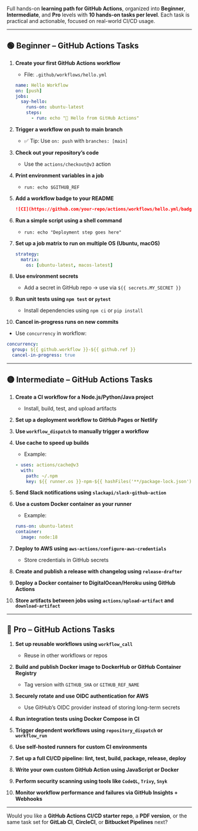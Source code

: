 Full hands-on **learning path for GitHub Actions**, organized into **Beginner**, **Intermediate**, and **Pro** levels with **10 hands-on tasks per level**. Each task is practical and actionable, focused on real-world CI/CD usage.

---

## 🟢 **Beginner – GitHub Actions Tasks**

1. **Create your first GitHub Actions workflow**
   - File: `.github/workflows/hello.yml`
   ```yaml
   name: Hello Workflow
   on: [push]
   jobs:
     say-hello:
       runs-on: ubuntu-latest
       steps:
         - run: echo "👋 Hello from GitHub Actions"
   ```

2. **Trigger a workflow on push to main branch**
   - ✅ Tip: Use `on: push` with `branches: [main]`

3. **Check out your repository’s code**
   - Use the `actions/checkout@v3` action

4. **Print environment variables in a job**
   - `run: echo $GITHUB_REF`

5. **Add a workflow badge to your README**
   ```md
   ![CI](https://github.com/your-repo/actions/workflows/hello.yml/badge.svg)
   ```

6. **Run a simple script using a shell command**
   - `run: echo "Deployment step goes here"`

7. **Set up a job matrix to run on multiple OS (Ubuntu, macOS)**
   ```yaml
   strategy:
     matrix:
       os: [ubuntu-latest, macos-latest]
   ```

8. **Use environment secrets**
   - Add a secret in GitHub repo → use via `${{ secrets.MY_SECRET }}`

9. **Run unit tests using `npm test` or `pytest`**
   - Install dependencies using `npm ci` or `pip install`

10. **Cancel in-progress runs on new commits**
   - Use `concurrency` in workflow:
   ```yaml
   concurrency:
     group: ${{ github.workflow }}-${{ github.ref }}
     cancel-in-progress: true
   ```

---

## 🟡 **Intermediate – GitHub Actions Tasks**

1. **Create a CI workflow for a Node.js/Python/Java project**
   - Install, build, test, and upload artifacts

2. **Set up a deployment workflow to GitHub Pages or Netlify**

3. **Use `workflow_dispatch` to manually trigger a workflow**

4. **Use cache to speed up builds**
   - Example:
   ```yaml
   - uses: actions/cache@v3
     with:
       path: ~/.npm
       key: ${{ runner.os }}-npm-${{ hashFiles('**/package-lock.json') }}
   ```

5. **Send Slack notifications using `slackapi/slack-github-action`**

6. **Use a custom Docker container as your runner**
   - Example:
   ```yaml
   runs-on: ubuntu-latest
   container:
     image: node:18
   ```

7. **Deploy to AWS using `aws-actions/configure-aws-credentials`**
   - Store credentials in GitHub secrets

8. **Create and publish a release with changelog using `release-drafter`**

9. **Deploy a Docker container to DigitalOcean/Heroku using GitHub Actions**

10. **Store artifacts between jobs using `actions/upload-artifact` and `download-artifact`**

---

## 🔴 **Pro – GitHub Actions Tasks**

1. **Set up reusable workflows using `workflow_call`**
   - Reuse in other workflows or repos

2. **Build and publish Docker image to DockerHub or GitHub Container Registry**
   - Tag version with `GITHUB_SHA` or `GITHUB_REF_NAME`

3. **Securely rotate and use OIDC authentication for AWS**
   - Use GitHub’s OIDC provider instead of storing long-term secrets

4. **Run integration tests using Docker Compose in CI**

5. **Trigger dependent workflows using `repository_dispatch` or `workflow_run`**

6. **Use self-hosted runners for custom CI environments**

7. **Set up a full CI/CD pipeline: lint, test, build, package, release, deploy**

8. **Write your own custom GitHub Action using JavaScript or Docker**

9. **Perform security scanning using tools like `CodeQL`, `Trivy`, `Snyk`**

10. **Monitor workflow performance and failures via GitHub Insights + Webhooks**

---

Would you like a **GitHub Actions CI/CD starter repo**, a **PDF version**, or the same task set for **GitLab CI**, **CircleCI**, or **Bitbucket Pipelines** next?
